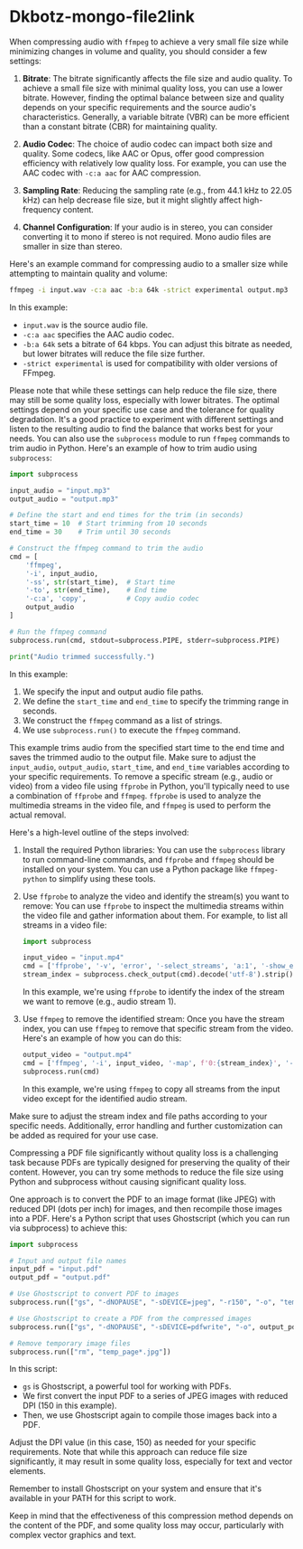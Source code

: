 # Dkbotz-mongo-file2link
When compressing audio with `ffmpeg` to achieve a very small file size while minimizing changes in volume and quality, you should consider a few settings:

1. **Bitrate**: The bitrate significantly affects the file size and audio quality. To achieve a small file size with minimal quality loss, you can use a lower bitrate. However, finding the optimal balance between size and quality depends on your specific requirements and the source audio's characteristics. Generally, a variable bitrate (VBR) can be more efficient than a constant bitrate (CBR) for maintaining quality.

2. **Audio Codec**: The choice of audio codec can impact both size and quality. Some codecs, like AAC or Opus, offer good compression efficiency with relatively low quality loss. For example, you can use the AAC codec with `-c:a aac` for AAC compression.

3. **Sampling Rate**: Reducing the sampling rate (e.g., from 44.1 kHz to 22.05 kHz) can help decrease file size, but it might slightly affect high-frequency content.

4. **Channel Configuration**: If your audio is in stereo, you can consider converting it to mono if stereo is not required. Mono audio files are smaller in size than stereo.

Here's an example command for compressing audio to a smaller size while attempting to maintain quality and volume:

```bash
ffmpeg -i input.wav -c:a aac -b:a 64k -strict experimental output.mp3
```

In this example:

- `input.wav` is the source audio file.
- `-c:a aac` specifies the AAC audio codec.
- `-b:a 64k` sets a bitrate of 64 kbps. You can adjust this bitrate as needed, but lower bitrates will reduce the file size further.
- `-strict experimental` is used for compatibility with older versions of FFmpeg.

Please note that while these settings can help reduce the file size, there may still be some quality loss, especially with lower bitrates. The optimal settings depend on your specific use case and the tolerance for quality degradation. It's a good practice to experiment with different settings and listen to the resulting audio to find the balance that works best for your needs.
You can also use the `subprocess` module to run `ffmpeg` commands to trim audio in Python. Here's an example of how to trim audio using `subprocess`:

```python
import subprocess

input_audio = "input.mp3"
output_audio = "output.mp3"

# Define the start and end times for the trim (in seconds)
start_time = 10  # Start trimming from 10 seconds
end_time = 30    # Trim until 30 seconds

# Construct the ffmpeg command to trim the audio
cmd = [
    'ffmpeg',
    '-i', input_audio,
    '-ss', str(start_time),  # Start time
    '-to', str(end_time),    # End time
    '-c:a', 'copy',          # Copy audio codec
    output_audio
]

# Run the ffmpeg command
subprocess.run(cmd, stdout=subprocess.PIPE, stderr=subprocess.PIPE)

print("Audio trimmed successfully.")
```

In this example:

1. We specify the input and output audio file paths.
2. We define the `start_time` and `end_time` to specify the trimming range in seconds.
3. We construct the `ffmpeg` command as a list of strings.
4. We use `subprocess.run()` to execute the `ffmpeg` command.

This example trims audio from the specified start time to the end time and saves the trimmed audio to the output file. Make sure to adjust the `input_audio`, `output_audio`, `start_time`, and `end_time` variables according to your specific requirements.
To remove a specific stream (e.g., audio or video) from a video file using `ffprobe` in Python, you'll typically need to use a combination of `ffprobe` and `ffmpeg`. `ffprobe` is used to analyze the multimedia streams in the video file, and `ffmpeg` is used to perform the actual removal.

Here's a high-level outline of the steps involved:

1. Install the required Python libraries:
   You can use the `subprocess` library to run command-line commands, and `ffprobe` and `ffmpeg` should be installed on your system. You can use a Python package like `ffmpeg-python` to simplify using these tools.

2. Use `ffprobe` to analyze the video and identify the stream(s) you want to remove:
   You can use `ffprobe` to inspect the multimedia streams within the video file and gather information about them. For example, to list all streams in a video file:

   ```python
   import subprocess

   input_video = "input.mp4"
   cmd = ['ffprobe', '-v', 'error', '-select_streams', 'a:1', '-show_entries', 'stream=index', '-of', 'csv=p=0', input_video]
   stream_index = subprocess.check_output(cmd).decode('utf-8').strip()
   ```

   In this example, we're using `ffprobe` to identify the index of the stream we want to remove (e.g., audio stream 1).

3. Use `ffmpeg` to remove the identified stream:
   Once you have the stream index, you can use `ffmpeg` to remove that specific stream from the video. Here's an example of how you can do this:

   ```python
   output_video = "output.mp4"
   cmd = ['ffmpeg', '-i', input_video, '-map', f'0:{stream_index}', '-c', 'copy', '-map', '-0:a?', output_video]
   subprocess.run(cmd)
   ```

   In this example, we're using `ffmpeg` to copy all streams from the input video except for the identified audio stream.

Make sure to adjust the stream index and file paths according to your specific needs. Additionally, error handling and further customization can be added as required for your use case.

Compressing a PDF file significantly without quality loss is a challenging task because PDFs are typically designed for preserving the quality of their content. However, you can try some methods to reduce the file size using Python and subprocess without causing significant quality loss.

One approach is to convert the PDF to an image format (like JPEG) with reduced DPI (dots per inch) for images, and then recompile those images into a PDF. Here's a Python script that uses Ghostscript (which you can run via subprocess) to achieve this:

```python
import subprocess

# Input and output file names
input_pdf = "input.pdf"
output_pdf = "output.pdf"

# Use Ghostscript to convert PDF to images
subprocess.run(["gs", "-dNOPAUSE", "-sDEVICE=jpeg", "-r150", "-o", "temp_page%d.jpg", input_pdf])

# Use Ghostscript to create a PDF from the compressed images
subprocess.run(["gs", "-dNOPAUSE", "-sDEVICE=pdfwrite", "-o", output_pdf, "temp_page*.jpg"])

# Remove temporary image files
subprocess.run(["rm", "temp_page*.jpg"])
```

In this script:

- `gs` is Ghostscript, a powerful tool for working with PDFs.
- We first convert the input PDF to a series of JPEG images with reduced DPI (150 in this example).
- Then, we use Ghostscript again to compile those images back into a PDF.

Adjust the DPI value (in this case, 150) as needed for your specific requirements. Note that while this approach can reduce file size significantly, it may result in some quality loss, especially for text and vector elements.

Remember to install Ghostscript on your system and ensure that it's available in your PATH for this script to work.

Keep in mind that the effectiveness of this compression method depends on the content of the PDF, and some quality loss may occur, particularly with complex vector graphics and text.
